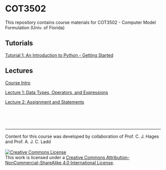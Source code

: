 # COT3502
This repository contains course materials for COT3502 - Computer Model Formulation (Univ. of Florida)

## Tutorials

[Tutorial 1: An Introduction to Python - Getting Started](https://colab.research.google.com/drive/1bAGzmCsRaMTRMbOBFEILix-OAa600Cmn?usp=sharing)



## Lectures

[Course Intro](/Lectures/0_IntroSlides_COT3502.pdf)

[Lecture 1: Data Types, Operators, and Expressions](https://colab.research.google.com/drive/1NvUz-DXAx2doZ2mzSvV6peAMYz_d1Lth?usp=sharing)

[Lecture 2: Assignment and Statements](https://colab.research.google.com/drive/1WlPZ43KtPgwy59GwujJPs6aO3g7GboBB?usp=sharing)


<br/>
<br/>
<br/>

---

Content for this course was developed by collaboration of Prof. C. J. Hages and Prof. A. J. C. Ladd
<br/>
<br/>
<a rel="license" href="http://creativecommons.org/licenses/by-nc-sa/4.0/"><img alt="Creative Commons License" style="border-width:0" src="https://i.creativecommons.org/l/by-nc-sa/4.0/88x31.png" /></a><br />This work is licensed under a <a rel="license" href="http://creativecommons.org/licenses/by-nc-sa/4.0/">Creative Commons Attribution-NonCommercial-ShareAlike 4.0 International License</a>.
